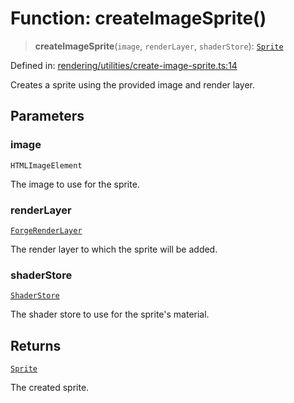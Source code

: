 # Function: createImageSprite()

> **createImageSprite**(`image`, `renderLayer`, `shaderStore`): [`Sprite`](../classes/Sprite.md)

Defined in: [rendering/utilities/create-image-sprite.ts:14](https://github.com/Forge-Game-Engine/Forge/blob/80c88dbc1226e2ea185d187b85121eb9c3da7ead/src/rendering/utilities/create-image-sprite.ts#L14)

Creates a sprite using the provided image and render layer.

## Parameters

### image

`HTMLImageElement`

The image to use for the sprite.

### renderLayer

[`ForgeRenderLayer`](../classes/ForgeRenderLayer.md)

The render layer to which the sprite will be added.

### shaderStore

[`ShaderStore`](../classes/ShaderStore.md)

The shader store to use for the sprite's material.

## Returns

[`Sprite`](../classes/Sprite.md)

The created sprite.
